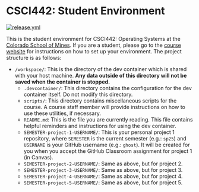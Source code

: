 # CSCI442: Student Environment

[![release.yml](https://github.com/CSCI-442-Mines/CSCI-442-Mines.github.io/actions/workflows/release.yml/badge.svg)](https://github.com/CSCI-442-Mines/CSCI-442-Mines.github.io/actions/workflows/release.yml)

This is the student environment for CSCI442: Operating Systems at the
[Colorado School of Mines](https://mines.edu). If you are a student, please go to the
[course website](https://csci-442-mines.github.io/student-environment) for instructions on how to
set up your environment. The project structure is as follows:

- `/workspace/`: This is the directory of the dev container which is shared with your host machine.
  **Any data outside of this directory will not be saved when the container is stopped.**
  - `.devcontainer/`: This directory contains the configuration for the dev container itself. Do not
    modify this directory.
  - `scripts/`: This directory contains miscellaneous scripts for the course. A course staff member
    will provide instructions on how to use these utilities, if necessary.
  - `README.md`: This is the file you are currently reading. This file contains helpful reminders
    and instructions for using the dev container.
  - `SEMESTER-project-1-USERNAME/`: This is your personal project 1 repository, where `SEMESTER` is
    the current semester (e.g.: `sp25`) and `USERNAME` is your GitHub username (e.g.: `ghost`). It
    will be created for you when you accept the GitHub Classroom assignment for project 1
    (in Canvas).
  - `SEMESTER-project-2-USERNAME/`: Same as above, but for project 2.
  - `SEMESTER-project-3-USERNAME/`: Same as above, but for project 3.
  - `SEMESTER-project-4-USERNAME/`: Same as above, but for project 4.
  - `SEMESTER-project-5-USERNAME/`: Same as above, but for project 5.
